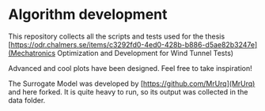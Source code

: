 # Algorithm development

This repository collects all the scripts and tests used for the thesis [https://odr.chalmers.se/items/c3292fd0-4ed0-428b-b886-d5ae82b3247e](Mechatronics Optimization and Development for Wind Tunnel Tests)

Advanced and cool plots have been designed. Feel free to take inspiration!

The Surrogate Model was developed by [https://github.com/MrUrq](MrUrq) and here forked. It is quite heavy to run, so its output was collected in the data folder.

